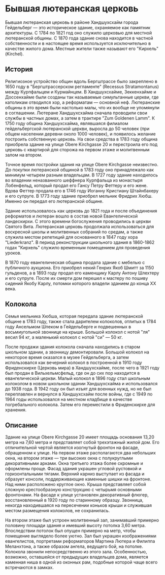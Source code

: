 # Бывшая лютеранская церковь

Бывшая лютеранская церковь в районе Хандшухсхайм города Гейдельберг — это историческое здание, охраняемое как памятник архитектуры. С 1784 по 1821 год оно служило церковью для местной лютеранской общины. С 1870 года здание снова находится в частной собственности и в настоящее время используется исключительно в качестве жилого дома. Местные жители также называют его "Кирхель" (Kirchel).

## История
Религиозное устройство общин вдоль Бергштрассе было закреплено в 1650 году в "Бергштрассерском регламенте" (Recessus Stratamontanus) между Курпфальцем и Курмайнцем. В Хандшухсхайме, Зеккенхайме и Доссенхайме были созданы так называемые симультанные церкви, где католикам отводился хор, а реформатам — основной неф. Лютеранские общины в это время были настолько малы, что их вообще не упомянули в соглашении. Лютеране Хандшухсхайма сначала проводили свои службы в частных домах, а затем в трактире "Zum Goldenen Lamm". К 1750 году община Хандшухсхайма, являвшаяся филиалом гейдельбергской лютеранской церкви, выросла до 50 человек (при общем населении деревни около 1000 человек), и появилось желание построить собственную церковь. На свои средства в 1783 году община приобрела здание на улице Obere Kirchgasse 20 и перестроила его под церковь с квартирой для сторожа на первом этаже и молитвенным залом на втором.

Точное время постройки здания на улице Obere Kirchgasse неизвестно. До покупки лютеранской общиной в 1783 году оно принадлежало как минимум четырем разным владельцам. В 1727 году здание находилось во владении неназванного шеффнера Курпфальца из монастыря Лобенфельд, который продал его Гансу Петру Феттеру и его жене. Вдова Феттер продала его в 1746 году Иоганну Кристиану Штайнбахеру и его супруге. В 1773 году здание приобрел мельник Фридрих Хюбш. Именно он передал его лютеранской общине.

Здание использовалось как церковь до 1821 года и после объединения реформатов и лютеран вошло в состав новой Евангелической ландескирхи. С этого времени богослужения проводились в церкви Святого Вита. Лютеранская церковь продолжала использоваться для воскресной школы и молитвенных собраний по средам, а также служила местом репетиций для основанного в 1847 году хора "Liederkranz". В период реконструкции школьного здания в 1860-1862 годах "Кирхель" служило временным помещением для проведения уроков.

В 1870 году евангелическая община продала здание с мебелью с публичного аукциона. Его приобрел некий Генрих Якоб Шмитт за 1150 гульденов, а в 1893 году продал его каменщику Карлу Антону Шлехтеру и его супруге. После их смерти дом перешел к мастеру по пошиву сидений Якобу Карлу, потомки которого владели зданием до конца XX века.

## Колокола
Семья мельника Хюбша, которая передала здание лютеранской общине в 1783 году, также стала дарителем колоколов, отлитых в 1784 году Ансельмом Шпеком в Гейдельберге и подвешенных в восьмиугольной звоннице на крыше. Большой колокол с нотой "ля" весил 94 кг, а маленький колокол с нотой "си" — 50 кг.

После продажи здания колокола сначала находились в старом школьном здании, а звонницу демонтировали. Большой колокол на некоторое время оказался в музее Гейдельберга, а затем использовался как вечерний колокол в построенной в 1910 году Фриденскирхе (Церковь мира) в Хандшухсхайме, после чего в 1921 году был продан в Вильхельмсфельд, где он до сих пор находится в евангелической церкви. Малый колокол в 1896 году стал школьным колоколом в новом школьном здании Хандшухсхайма и использовался до 1938 года. В 1942 году он был изъят для военных нужд, но не был переплавлен и вернулся в Хандшухсхайм после войны, где с 1949 по 1964 годы использовался на местном кладбище в качестве погребального колокола. Затем его переместили в Фриденскирхе для хранения.

## Описание
Здание на улице Obere Kirchgasse 20 имеет площадь основания 13,20 метра на 7,60 метра и представляет собой трехэтажный жилой дом. Его отличительной чертой является изогнутый фронтон на фасаде, обращенном к улице. На первом этаже располагаются два небольших окна, на втором этаже — три высоких окна с полукруглыми декоративными арками. Окна третьего этажа более скромные и оформлены проще. Фасад здания украшен угловой рустовкой и горизонтальными тягами. Верхний карниз выступает из фасада и образует консоли, поддерживающие каменные шишки на фронтоне. Над ними расположено круглое окно. Крыша представляет собой сложную крестообразную конструкцию с четырьмя основными фронтонами. На фасаде к улице установлен декоративный флюгер, восстановленный в 1920 году по старинному образцу. Звонница, некогда находившаяся на пересечении коньков крыши и служившая местом размещения колоколов, не сохранилась.

На втором этаже был устроен молитвенный зал, занимавший примерно половину площади здания и имевший высоту потолка 3,60 метра. Впоследствии потолок был опущен примерно на метр, чтобы помещение выглядело более уютно. Зал был украшен изображениями евангелистов, портретами реформаторов Мартина Лютера и Филиппа Меланхтона, а также образом ангела, ведущего бой, на потолке. Колокола звонили непосредственно из этого зала. Особенностью, возможно, оставшейся от предыдущих владельцев дома, является каменная ниша в одной из оконных рам, подобные которой чаще всего встречаются в замках.
